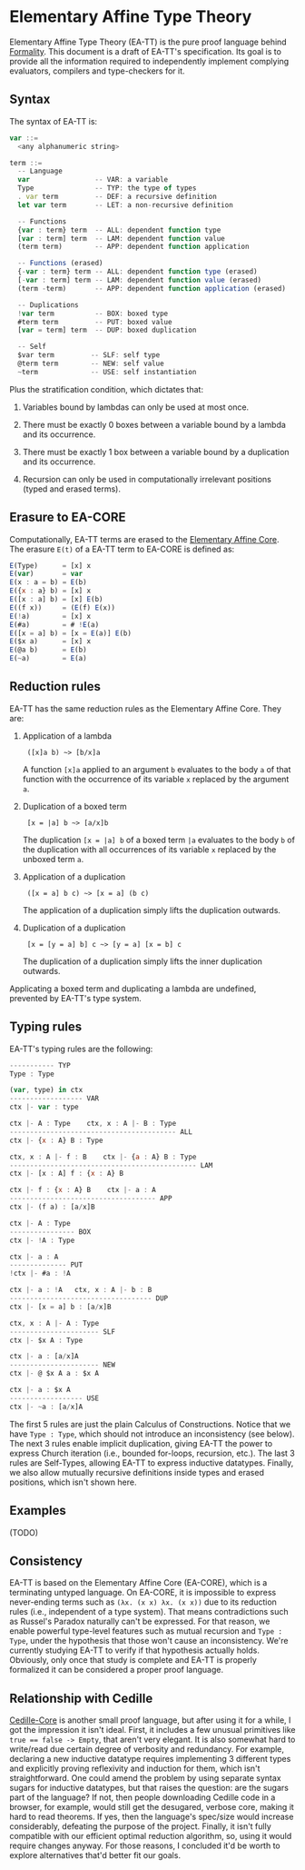 # Elementary Affine Type Theory

Elementary Affine Type Theory (EA-TT) is the pure proof language behind [Formality](https://github.com/moonad/formality). This document is a draft of EA-TT's specification. Its goal is to provide all the information required to independently implement complying evaluators, compilers and type-checkers for it.

## Syntax

The syntax of EA-TT is:

```javascript
var ::=
  <any alphanumeric string>

term ::=
  -- Language
  var                -- VAR: a variable
  Type               -- TYP: the type of types
  . var term         -- DEF: a recursive definition
  let var term       -- LET: a non-recursive definition

  -- Functions
  {var : term} term  -- ALL: dependent function type
  [var : term] term  -- LAM: dependent function value
  (term term)        -- APP: dependent function application

  -- Functions (erased)
  {-var : term} term -- ALL: dependent function type (erased)
  [-var : term] term -- LAM: dependent function value (erased)
  (term -term)       -- APP: dependent function application (erased)

  -- Duplications
  !var term          -- BOX: boxed type
  #term term         -- PUT: boxed value
  [var = term] term  -- DUP: boxed duplication

  -- Self
  $var term         -- SLF: self type
  @term term        -- NEW: self value
  ~term             -- USE: self instantiation
```

Plus the stratification condition, which dictates that:

1. Variables bound by lambdas can only be used at most once.

2. There must be exactly 0 boxes between a variable bound by a lambda and its occurrence.

3. There must be exactly 1 box between a variable bound by a duplication and its occurrence.

4. Recursion can only be used in computationally irrelevant positions (typed and erased terms).

## Erasure to EA-CORE

Computationally, EA-TT terms are erased to the [Elementary Affine Core](../EA-Core). The erasure `E(t)` of a EA-TT term to EA-CORE is defined as:

```javascript
E(Type)      = [x] x
E(var)       = var
E(x : a = b) = E(b)
E({x : a} b) = [x] x
E([x : a] b) = [x] E(b)
E((f x))     = (E(f) E(x))
E(!a)        = [x] x
E(#a)        = # !E(a)
E([x = a] b) = [x = E(a)] E(b)
E($x a)      = [x] x
E(@a b)      = E(b)
E(~a)        = E(a)
```

## Reduction rules

EA-TT has the same reduction rules as the Elementary Affine Core. They are:

1. Application of a lambda

        ([x]a b) ~> [b/x]a

    A function `[x]a` applied to an argument `b` evaluates to the body `a` of that function with the occurrence of its variable `x` replaced by the argument `a`.

2. Duplication of a boxed term

        [x = |a] b ~> [a/x]b

    The duplication `[x = |a] b` of a boxed term `|a` evaluates to the body `b` of the duplication with all occurrences of its variable `x` replaced by the unboxed term `a`.

3. Application of a duplication
        
        ([x = a] b c) ~> [x = a] (b c)

    The application of a duplication simply lifts the duplication outwards.

4. Duplication of a duplication

        [x = [y = a] b] c ~> [y = a] [x = b] c

    The duplication of a duplication simply lifts the inner duplication outwards.

Applicating a boxed term and duplicating a lambda are undefined, prevented by EA-TT's type system.

## Typing rules

EA-TT's typing rules are the following:

```javascript
----------- TYP
Type : Type

(var, type) in ctx
------------------ VAR
ctx |- var : type

ctx |- A : Type    ctx, x : A |- B : Type
----------------------------------------- ALL
ctx |- {x : A} B : Type

ctx, x : A |- f : B    ctx |- {a : A} B : Type
---------------------------------------------- LAM
ctx |- [x : A] f : {x : A} B

ctx |- f : {x : A} B    ctx |- a : A
------------------------------------ APP
ctx |- (f a) : [a/x]B

ctx |- A : Type
---------------- BOX
ctx |- !A : Type

ctx |- a : A
-------------- PUT
!ctx |- #a : !A

ctx |- a : !A   ctx, x : A |- b : B
----------------------------------- DUP
ctx |- [x = a] b : [a/x]B

ctx, x : A |- A : Type
---------------------- SLF
ctx |- $x A : Type

ctx |- a : [a/x]A
---------------------- NEW
ctx |- @ $x A a : $x A

ctx |- a : $x A
------------------ USE
ctx |- ~a : [a/x]A
```


The first 5 rules are just the plain Calculus of Constructions. Notice that we have `Type : Type`, which should not introduce an inconsistency (see below). The next 3 rules enable implicit duplication, giving EA-TT the power to express Church iteration (i.e., bounded for-loops, recursion, etc.). The last 3 rules are Self-Types, allowing EA-TT to express inductive datatypes. Finally, we also allow mutually recursive definitions inside types and erased positions, which isn't shown here.

## Examples

(TODO)

## Consistency

EA-TT is based on the Elementary Affine Core (EA-CORE), which is a terminating untyped language. On EA-CORE, it is impossible to express never-ending terms such as `(λx. (x x) λx. (x x))` due to its reduction rules (i.e., independent of a type system). That means contradictions such as Russel's Paradox naturally can't be expressed. For that reason, we enable powerful type-level features such as mutual recursion and `Type : Type`, under the hypothesis that those won't cause an inconsistency. We're currently studying EA-TT to verify if that hypothesis actually holds. Obviously, only once that study is complete and EA-TT is properly formalized it can be considered a proper proof language.

## Relationship with Cedille

[Cedille-Core](https://github.com/maiavictor/cedille-core) is another small proof language, but after using it for a while, I got the impression it isn't ideal. First, it includes a few unusual primitives like `true == false -> Empty`, that aren't very elegant. It is also somewhat hard to write/read due certain degree of verbosity and redundancy. For example, declaring a new inductive datatype requires implementing 3 different types and explicitly proving reflexivity and induction for them, which isn't straightforward. One could amend the problem by using separate syntax sugars for inductive datatypes, but that raises the question: are the sugars part of the language? If not, then people downloading Cedille code in a browser, for example, would still get the desugared, verbose core, making it hard to read theorems. If yes, then the language's spec/size would increase considerably, defeating the purpose of the project. Finally, it isn't fully compatible with our efficient optimal reduction algorithm, so, using it would require changes anyway. For those reasons, I concluded it'd be worth to explore alternatives that'd better fit our goals.
